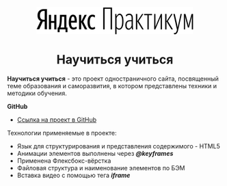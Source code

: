<div align=center>
<a href="https://practicum.yandex.ru/"><img src="./images/logo/logo_place_header.svg" alt="Логотип Яндекс Практикум"/><a>

# Научиться учиться

</div>

**Научиться учиться** - это проект одностраничного сайта, посвященный теме образования и саморазвития, в котором представлены техники и методики обучения.

**GitHub**

* [Ссылка на проект в GitHub](https://azizjp.github.io/react-mesto-auth/)

Технологии применяемые в проекте:
* Язык для структурирования и представления содержимого - HTML5
* Анимации элементов выполнены через  ***@keyframes***
* Применена Флексбокс-вёрстка
* Файловая структура и наименование элементов по БЭМ
* Вставка видео с помощью тега ***iframe***
